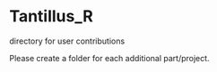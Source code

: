 # Tantillus_R
directory for user contributions

Please create a folder for each additional part/project.
